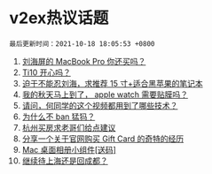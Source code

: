 # v2ex热议话题

`最后更新时间：2021-10-18 18:05:53 +0800`

1. [刘海屏的 MacBook Pro 你还买吗？](https://www.v2ex.com/t/808438)
1. [Ti10 开心吗？](https://www.v2ex.com/t/808415)
1. [迫于不能忍刘海，求推荐 15 寸+适合黑苹果的笔记本](https://www.v2ex.com/t/808439)
1. [我的秋天马上到了， apple watch 需要贴膜吗？](https://www.v2ex.com/t/808435)
1. [请问，何同学的这个视频都用到了哪些技术？](https://www.v2ex.com/t/808412)
1. [为什么不 ban 猛犸？](https://www.v2ex.com/t/808441)
1. [杭州买房求老哥们给点建议](https://www.v2ex.com/t/808481)
1. [分享一个关于官网购买 Gift Card 的奇特的经历](https://www.v2ex.com/t/808408)
1. [Mac 桌面相册小组件[送码]](https://www.v2ex.com/t/808492)
1. [继续待上海还是回成都？](https://www.v2ex.com/t/808494)


